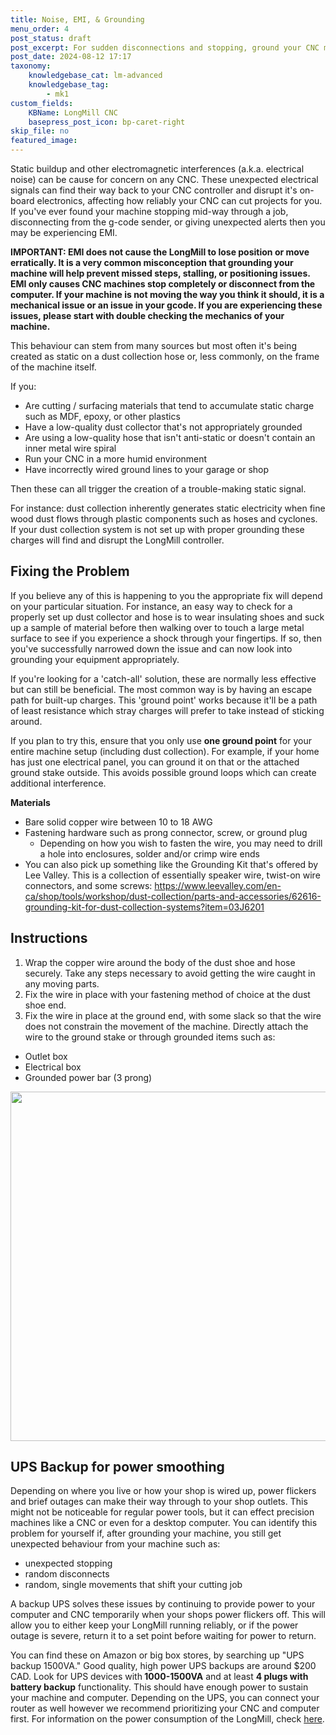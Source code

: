 ```yaml
---
title: Noise, EMI, & Grounding
menu_order: 4
post_status: draft
post_excerpt: For sudden disconnections and stopping, ground your CNC machine to reduce electromagnetic interference (EMI), which generates from dust collectors.
post_date: 2024-08-12 17:17
taxonomy:
    knowledgebase_cat: lm-advanced
    knowledgebase_tag:
        - mk1
custom_fields:
    KBName: LongMill CNC
    basepress_post_icon: bp-caret-right
skip_file: no
featured_image: 
---
```

Static buildup and other electromagnetic interferences (a.k.a. electrical noise) can be cause for concern on any CNC. These unexpected electrical signals can find their way back to your CNC controller and disrupt it's on-board electronics, affecting how reliably your CNC can cut projects for you. If you've ever found your machine stopping mid-way through a job, disconnecting from the g-code sender, or giving unexpected alerts then you may be experiencing EMI.

<strong>IMPORTANT: EMI does not cause the LongMill to lose position or move erratically. It is a very common misconception that grounding your machine will help prevent missed steps, stalling, or positioning issues. EMI only causes CNC machines stop completely or disconnect from the computer. If your machine is not moving the way you think it should, it is a mechanical issue or an issue in your gcode. If you are experiencing these issues, please start with double checking the mechanics of your machine.</strong>

This behaviour can stem from many sources but most often it's being created as static on a dust collection hose or, less commonly, on the frame of the machine itself.

If you:
<ul>
 	<li>Are cutting / surfacing materials that tend to accumulate static charge such as MDF, epoxy, or other plastics</li>
 	<li>Have a low-quality dust collector that's not appropriately grounded</li>
 	<li>Are using a low-quality hose that isn't anti-static or doesn't contain an inner metal wire spiral</li>
 	<li>Run your CNC in a more humid environment</li>
 	<li>Have incorrectly wired ground lines to your garage or shop</li>
</ul>
Then these can all trigger the creation of a trouble-making static signal.

For instance: dust collection inherently generates static electricity when fine wood dust flows through plastic components such as hoses and cyclones. If your dust collection system is not set up with proper grounding these charges will find and disrupt the LongMill controller.
<h2>Fixing the Problem</h2>
If you believe any of this is happening to you the appropriate fix will depend on your particular situation. For instance, an easy way to check for a properly set up dust collector and hose is to wear insulating shoes and suck up a sample of material before then walking over to touch a large metal surface to see if you experience a shock through your fingertips. If so, then you've successfully narrowed down the issue and can now look into grounding your equipment appropriately.

If you're looking for a 'catch-all' solution, these are normally less effective but can still be beneficial. The most common way is by having an escape path for built-up charges. This 'ground point' works because it'll be a path of least resistance which stray charges will prefer to take instead of sticking around.

If you plan to try this, ensure that you only use <b>one ground point</b> for your entire machine setup (including dust collection). For example, if your home has just one electrical panel, you can ground it on that or the attached ground stake outside. This avoids possible ground loops which can create additional interference.

<strong>Materials</strong>
<ul>
 	<li aria-level="1">Bare solid copper wire between 10 to 18 AWG</li>
 	<li aria-level="1">Fastening hardware such as prong connector, screw, or ground plug
<ul>
 	<li aria-level="2">Depending on how you wish to fasten the wire, you may need to drill a hole into enclosures, solder and/or crimp wire ends</li>
</ul>
</li>
 	<li aria-level="2">You can also pick up something like the Grounding Kit that's offered by Lee Valley. This is a collection of essentially speaker wire, twist-on wire connectors, and some screws: <a href="https://www.leevalley.com/en-ca/shop/tools/workshop/dust-collection/parts-and-accessories/62616-grounding-kit-for-dust-collection-systems?item=03J6201" target="_blank" rel="noopener">https://www.leevalley.com/en-ca/shop/tools/workshop/dust-collection/parts-and-accessories/62616-grounding-kit-for-dust-collection-systems?item=03J6201</a></li>
</ul>
<h2>Instructions</h2>
<ol>
 	<li aria-level="1">Wrap the copper wire around the body of the dust shoe and hose securely. Take any steps necessary to avoid getting the wire caught in any moving parts.</li>
 	<li aria-level="1">Fix the wire in place with your fastening method of choice at the dust shoe end.</li>
 	<li aria-level="1">Fix the wire in place at the ground end, with some slack so that the wire does not constrain the movement of the machine. Directly attach the wire to the ground stake or through grounded items such as:</li>
</ol>
<ul>
 	<li aria-level="1">Outlet box</li>
 	<li aria-level="1">Electrical box</li>
 	<li aria-level="1">Grounded power bar (3 prong)</li>
</ul>
<img class="size-medium wp-image-1423 alignnone" src="https://resources.sienci.com/wp-content/uploads/2021/06/grounding-diagram-850x559.png" alt="" width="850" height="559" />
<h2>UPS Backup for power smoothing</h2>
Depending on where you live or how your shop is wired up, power flickers and brief outages can make their way through to your shop outlets. This might not be noticeable for regular power tools, but it can effect precision machines like a CNC or even for a desktop computer. You can identify this problem for yourself if, after grounding your machine, you still get unexpected behaviour from your machine such as:
<ul>
 	<li>unexpected stopping</li>
 	<li>random disconnects</li>
 	<li>random, single movements that shift your cutting job</li>
</ul>
A backup UPS solves these issues by continuing to provide power to your computer and CNC temporarily when your shops power flickers off. This will allow you to either keep your LongMill running reliably, or if the power outage is severe, return it to a set point before waiting for power to return.

You can find these on Amazon or big box stores, by searching up "UPS backup 1500VA." Good quality, high power UPS backups are around $200 CAD. Look for UPS devices with<strong> 1000-1500VA</strong> and at least <strong>4 plugs with</strong><span class="a-list-item"><strong> battery backup</strong> functionality. T</span>his should have enough power to sustain your machine and computer. Depending on the UPS, you can connect your router as well however we recommend prioritizing your CNC and computer first. For information on the power consumption of the LongMill, check <a href="https://sienci.com/faq/lm-faq/what-are-the-power-requirements-for-the-longmill/">here</a>.